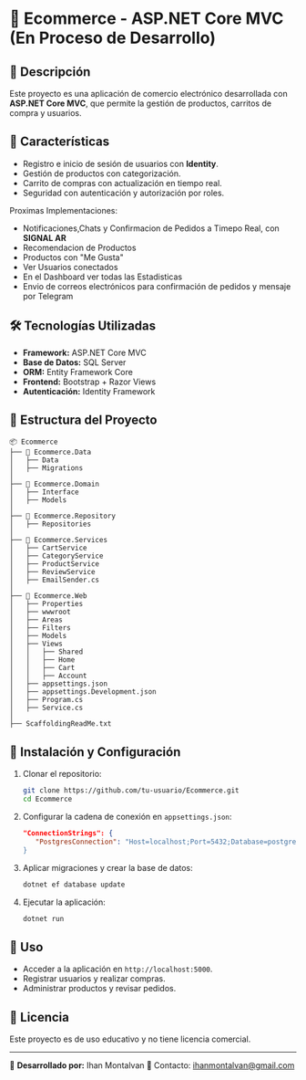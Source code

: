 # 🛒 Ecommerce - ASP.NET Core MVC (En Proceso de Desarrollo)

## 📌 Descripción

Este proyecto es una aplicación de comercio electrónico desarrollada con **ASP.NET Core MVC**, que permite la gestión de productos, carritos de compra y usuarios. 

## 🚀 Características

- Registro e inicio de sesión de usuarios con **Identity**.
- Gestión de productos con categorización.
- Carrito de compras con actualización en tiempo real.
- Seguridad con autenticación y autorización por roles.

Proximas Implementaciones:
- Notificaciones,Chats y Confirmacion de Pedidos a Timepo Real, con **SIGNAL AR**
- Recomendacion de Productos
- Productos con "Me Gusta"
- Ver Usuarios conectados
- En el Dashboard ver todas las Estadisticas
- Envio de correos electrónicos para confirmación de pedidos y mensaje por Telegram

## 🛠 Tecnologías Utilizadas

- **Framework:** ASP.NET Core MVC
- **Base de Datos:** SQL Server
- **ORM:** Entity Framework Core
- **Frontend:** Bootstrap + Razor Views
- **Autenticación:** Identity Framework

## 📂 Estructura del Proyecto

```
📦 Ecommerce
├── 📁 Ecommerce.Data
│   ├── Data
│   ├── Migrations
│
├── 📁 Ecommerce.Domain
│   ├── Interface
│   ├── Models
│
├── 📁 Ecommerce.Repository
│   ├── Repositories
│
├── 📁 Ecommerce.Services
│   ├── CartService
│   ├── CategoryService
│   ├── ProductService
│   ├── ReviewService
│   ├── EmailSender.cs
│
├── 📁 Ecommerce.Web
│   ├── Properties
│   ├── wwwroot
│   ├── Areas
│   ├── Filters
│   ├── Models
│   ├── Views
│   │   ├── Shared
│   │   ├── Home
│   │   ├── Cart
│   │   ├── Account
│   ├── appsettings.json
│   ├── appsettings.Development.json
│   ├── Program.cs
│   ├── Service.cs
│
├── ScaffoldingReadMe.txt
```

## 📜 Instalación y Configuración

1. Clonar el repositorio:
   ```sh
   git clone https://github.com/tu-usuario/Ecommerce.git
   cd Ecommerce
   ```
2. Configurar la cadena de conexión en `appsettings.json`:
   ```json
   "ConnectionStrings": {
      "PostgresConnection": "Host=localhost;Port=5432;Database=postgres
   }
   ```
3. Aplicar migraciones y crear la base de datos:
   ```sh
   dotnet ef database update
   ```
4. Ejecutar la aplicación:
   ```sh
   dotnet run
   ```

## 📌 Uso

- Acceder a la aplicación en `http://localhost:5000`.
- Registrar usuarios y realizar compras.
- Administrar productos y revisar pedidos.

## 📄 Licencia

Este proyecto es de uso educativo y no tiene licencia comercial.

---

🔹 **Desarrollado por:** Ihan Montalvan
📧 Contacto: ihanmontalvan@gmail.com

